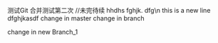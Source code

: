 测试Git
合并测试第二次
//未完待续
hhdhs
fghjk.
dfg\n
this is a new line
dfghjkasdf
change in master
change in branch

change in new Branch_1